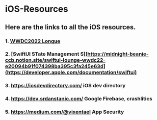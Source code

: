 # iOS-Resources
## Here are the links to all the iOS resources.
### 1. [WWDC2022 Longue](https://midnight-beanie-ccb.notion.site/swiftui-lounge-wwdc22-e20094b91f074398ba395c3fa245e63d)
### 2. [SwiftUI STate Management S](https://midnight-beanie-ccb.notion.site/swiftui-lounge-wwdc22-e20094b91f074398ba395c3fa245e63d](https://developer.apple.com/documentation/swiftui)
### 3. https://iosdevdirectory.com/ iOS dev directory 
### 4. https://dev.srdanstanic.com/ Google Firebase, crashlitics
### 5. https://medium.com/@vixentael App Security
